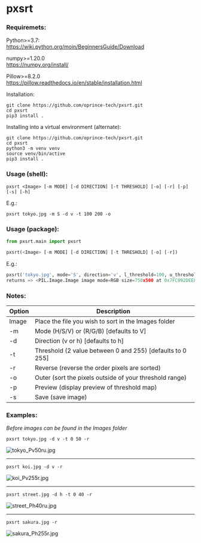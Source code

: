 # pxsrt

### Requiremets:
Python>=3.7:  
<https://wiki.python.org/moin/BeginnersGuide/Download>  

numpy>=1.20.0  
<https://numpy.org/install/>  

Pillow>=8.2.0  
<https://pillow.readthedocs.io/en/stable/installation.html>  

Installation:
```
git clone https://github.com/oprince-tech/pxsrt.git
cd pxsrt
pip3 install .
```
Installing into a virtual environment (alternate):
```
git clone https://github.com/oprince-tech/pxsrt.git
cd pxsrt
python3 -m venv venv
source venv/bin/active
pip3 install .
```
### Usage (shell):
```
pxsrt <Image> [-m MODE] [-d DIRECTION] [-t THRESHOLD] [-o] [-r] [-p] [-s] [-h]
```
E.g.:
```shell
pxsrt tokyo.jpg -m S -d v -t 100 200 -o
```
### Usage (package):
```python
from pxsrt.main import pxsrt

pxsrt(<Image> [-m MODE] [-d DIRECTION] [-t THRESHOLD] [-o] [-r])
```
E.g.:
```python
pxsrt('tokyo.jpg', mode='S', direction='v', l_threshold=100, u_threshold=200, outer=True)
returns => <PIL.Image.Image image mode=RGB size=750x500 at 0x7FC992DEE8E0>
```

### Notes:
|Option  |Description|
|--------|------------------------------|
|Image   |Place the file you wish to sort in the Images folder|
|-m      |Mode (H/S/V) or (R/G/B) [defaults to V]|
|-d      |Direction (v or h) [defaults to h]|
|-t      |Threshold (2 value between 0 and 255) [defaults to 0 255]|
|-r      |Reverse (reverse the order pixels are sorted)|
|-o      |Outer (sort the pixels outside of your threshold range)|
|-p      |Preview (display preview of threshold map)|
|-s      |Save (save image)|

### Examples:
*Before images can be found in the Images folder*
```
pxsrt tokyo.jpg -d v -t 0 50 -r
```
![tokyo_Pv50ru.jpg](https://github.com/oprince-tech/pxsrt/blob/master/images/tokyo_Pv50ru.jpg)
___

```
pxsrt koi.jpg -d v -r
```
![koi_Pv255r.jpg](https://github.com/oprince-tech/pxsrt/blob/master/images/koi_Pv255r.jpg)
___

```
pxsrt street.jpg -d h -t 0 40 -r
```
![street_Ph40ru.jpg](https://github.com/oprince-tech/pxsrt/blob/master/images/street_Ph40ru.jpg)
___

```
pxsrt sakura.jpg -r
```
![sakura_Ph255r.jpg](https://github.com/oprince-tech/pxsrt/blob/master/images/sakura_Ph255r.jpg)
